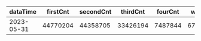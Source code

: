 |dataTime|firstCnt|secondCnt|thirdCnt|fourCnt|winCnt|vrate|wrate|
|-|-|-|-|-|-|-|-|
|2023-05-31|44770204|44358705|33426194|7487844|6710237|0%|0%|